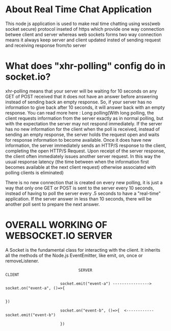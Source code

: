 # About Real Time Chat Application
 This node js application is used to make real time chatting using wss(web socket secure) protocol inseted of https which provide one way connection betwee client and server whereas web sockets forms two way connection means it always keep server and client updated insted of sending request and receiving response from/to server 


# What does "xhr-polling" config do in socket.io?

xhr-polling means that your server will be waiting for 10 seconds on any GET of POST received that it does not have an answer before answering instead of sending back an empty response. So, if your server has no information to give back after 10 seconds, it will answer back with an empty response. You can read more here : Long polling(With long polling, the client requests information from the server exactly as in normal polling, but with the expectation the server may not respond immediately. If the server has no new information for the client when the poll is received, instead of sending an empty response, the server holds the request open and waits for response information to become available. Once it does have new information, the server immediately sends an HTTP/S response to the client, completing the open HTTP/S Request. Upon receipt of the server response, the client often immediately issues another server request. In this way the usual response latency (the time between when the information first becomes available at the next client request) otherwise associated with polling clients is eliminated)

There is no new connection that is created on every new polling, it is just a way that only one GET or POST is sent to the server every 10 seconds, instead of having to poll the server every .5 seconds to have a "real-time" application. If the server answer in less than 10 seconds, there will be another poll sent to prepare the next answer.

#    OVERALL WORKING OF WEBSOCKET.IO SERVER
A Socket is the fundamental class for interacting with the client. It inherits all the methods of the Node.js EventEmitter, like emit, on, once or removeListener.


                                    SERVER                                CLIENT

                            socket.emit("event-a") ---------------->     socket.on("event-a", ()=>{

                                                                                               })

                            socket.on("event-b", ()=>{  <------------    socket.emit("event-b")

                            })